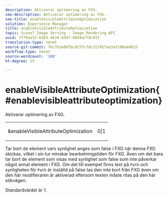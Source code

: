 ```yaml
---
description: Aktiverar optimering av FXG.
seo-description: Aktiverar optimering av FXG.
seo-title: enableVisibleAttributeOptimization
solution: Experience Manager
title: enableVisibleAttributeOptimization
topic: Scene7 Image Serving - Image Rendering API
uuid: 7f79aa12-6364-4b34-b547-88d4a778c015
translation-type: tm+mt
source-git-commit: 7bc7b3a86fbcdc57cfdc31745fae3afc06e44b15
workflow-type: tm+mt
source-wordcount: '100'
ht-degree: 1%

---
```



# enableVisibleAttributeOptimization{#enablevisibleattributeoptimization}

Aktiverar optimering av FXG.

<table id="simpletable_FDE0D8786BC747AF87A336452500E695"> 
 <tr class="strow"> 
  <td class="stentry"> <p><span class="codeph"> &amp;enableVisibleAttributeOptimization</span> </p> </td> 
  <td class="stentry"> <p>0|1 </p></td> 
 </tr> 
</table>

Tar bort de element vars synlighet anges som false i FXG när denna FXG skickas, vilket i sin tur minskar bearbetningstiden för FXG. Även om det bara tar bort de element som visas med synlighet som false som inte påverkar något annat element i FXG. Om det till exempel finns text på `Path` och synligheten för `Path` är inställd på false tas den inte bort från FXG även om den här modifieraren är aktiverad eftersom texten måste ritas på den här sökvägen.

Standardvärdet är 1.
